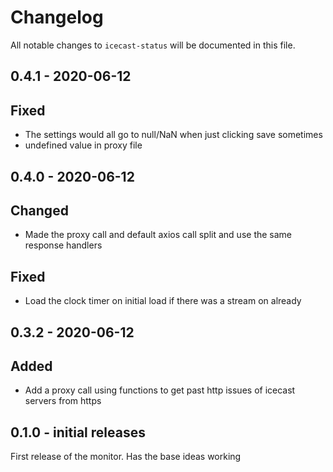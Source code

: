 # Changelog

All notable changes to `icecast-status` will be documented in this file.

## 0.4.1 - 2020-06-12
## Fixed
- The settings would all go to null/NaN when just clicking save sometimes
- undefined value in proxy file

## 0.4.0 - 2020-06-12
## Changed
- Made the proxy call and default axios call split and use the same response handlers

## Fixed 
- Load the clock timer on initial load if there was a stream on already

## 0.3.2 - 2020-06-12
## Added
- Add a proxy call using functions to get past http issues of icecast servers from https

## 0.1.0 - initial releases

First release of the monitor. Has the base ideas working
